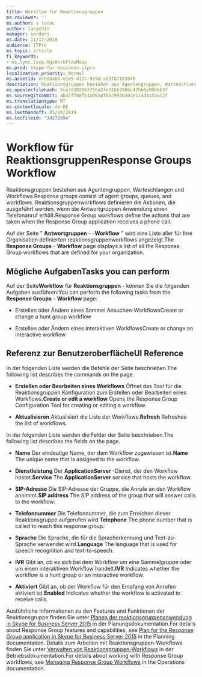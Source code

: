 ```yaml
---
title: Workflow für Reaktionsgruppen
ms.reviewer: ''
ms.author: v-lanac
author: lanachin
manager: serdars
ms.date: 11/17/2018
audience: ITPro
ms.topic: article
f1_keywords:
- ms.lync.lscp.RgsWorkFlowMain
ms.prod: skype-for-business-itpro
localization_priority: Normal
ms.assetid: e4ee8abb-e1e5-413c-919d-cd3fb7193840
description: Reaktionsgruppen bestehen aus Agentengruppen, Warteschlangen und Workflows. Reaktionsgruppenworkflows definieren die Aktionen, die ausgeführt werden, wenn die Antwortgruppen Anwendung einen Telefonanruf erhält.
ms.openlocfilehash: 5ce7d302063750a2fe316b7986c47bb6e08bb63f
ms.sourcegitcommit: ab47ff88f51a96aaf8bc99a6303e114d41ca5c2f
ms.translationtype: MT
ms.contentlocale: de-DE
ms.lasthandoff: 05/20/2019
ms.locfileid: "34273994"
---
```

# <a name="response-groups-workflow"></a><span data-ttu-id="697b0-104">Workflow für Reaktionsgruppen</span><span class="sxs-lookup"><span data-stu-id="697b0-104">Response Groups Workflow</span></span>

<span data-ttu-id="697b0-105">Reaktionsgruppen bestehen aus Agentengruppen, Warteschlangen und Workflows.</span><span class="sxs-lookup"><span data-stu-id="697b0-105">Response groups consist of agent groups, queues, and workflows.</span></span> <span data-ttu-id="697b0-106">Reaktionsgruppenworkflows definieren die Aktionen, die ausgeführt werden, wenn die Antwortgruppen Anwendung einen Telefonanruf erhält.</span><span class="sxs-lookup"><span data-stu-id="697b0-106">Response Group workflows define the actions that are taken when the Response Group application receives a phone call.</span></span>

<span data-ttu-id="697b0-107">Auf der Seite " **Antwortgruppen** - -**Workflow** " wird eine Liste aller für Ihre Organisation definierten reaktionsgruppenworkflows angezeigt.</span><span class="sxs-lookup"><span data-stu-id="697b0-107">The **Response Groups** - **Workflow** page displays a list of all the Response Group workflows that are defined for your organization.</span></span>

## <a name="tasks-you-can-perform"></a><span data-ttu-id="697b0-108">Mögliche Aufgaben</span><span class="sxs-lookup"><span data-stu-id="697b0-108">Tasks you can perform</span></span>

<span data-ttu-id="697b0-109">Auf der Seite**Workflow** für **Reaktionsgruppen** - können Sie die folgenden Aufgaben ausführen:</span><span class="sxs-lookup"><span data-stu-id="697b0-109">You can perform the following tasks from the **Response Groups** - **Workflow** page:</span></span>

- <span data-ttu-id="697b0-110">Erstellen oder Ändern eines Sammel Ansuchen-Workflows</span><span class="sxs-lookup"><span data-stu-id="697b0-110">Create or change a hunt group workflow</span></span>

- <span data-ttu-id="697b0-111">Erstellen oder Ändern eines interaktiven Workflows</span><span class="sxs-lookup"><span data-stu-id="697b0-111">Create or change an interactive workflow</span></span>

## <a name="ui-reference"></a><span data-ttu-id="697b0-112">Referenz zur Benutzeroberfläche</span><span class="sxs-lookup"><span data-stu-id="697b0-112">UI Reference</span></span>

<span data-ttu-id="697b0-113">In der folgenden Liste werden die Befehle der Seite beschrieben.</span><span class="sxs-lookup"><span data-stu-id="697b0-113">The following list describes the commands on the page.</span></span>

- <span data-ttu-id="697b0-114">**Erstellen oder Bearbeiten eines Workflows** Öffnet das Tool für die Reaktionsgruppen Konfiguration zum Erstellen oder Bearbeiten eines Workflows.</span><span class="sxs-lookup"><span data-stu-id="697b0-114">**Create or edit a workflow** Opens the Response Group Configuration Tool for creating or editing a workflow.</span></span>

- <span data-ttu-id="697b0-115">**Aktualisieren** Aktualisiert die Liste der Workflows.</span><span class="sxs-lookup"><span data-stu-id="697b0-115">**Refresh** Refreshes the list of workflows.</span></span>

<span data-ttu-id="697b0-116">In der folgenden Liste werden die Felder der Seite beschrieben.</span><span class="sxs-lookup"><span data-stu-id="697b0-116">The following list describes the fields on the page.</span></span>

- <span data-ttu-id="697b0-117">**Name** Der eindeutige Name, der dem Workflow zugewiesen ist.</span><span class="sxs-lookup"><span data-stu-id="697b0-117">**Name** The unique name that is assigned to the workflow.</span></span>

- <span data-ttu-id="697b0-118">**Dienstleistung** Der **ApplicationServer** -Dienst, der den Workflow hostet.</span><span class="sxs-lookup"><span data-stu-id="697b0-118">**Service** The **ApplicationServer** service that hosts the workflow.</span></span>

- <span data-ttu-id="697b0-119">**SIP-Adresse** Die SIP-Adresse der Gruppe, die Anrufe an den Workflow annimmt.</span><span class="sxs-lookup"><span data-stu-id="697b0-119">**SIP address** The SIP address of the group that will answer calls to the workflow.</span></span>

- <span data-ttu-id="697b0-120">**Telefonnummer** Die Telefonnummer, die zum Erreichen dieser Reaktionsgruppe aufgerufen wird.</span><span class="sxs-lookup"><span data-stu-id="697b0-120">**Telephone** The phone number that is called to reach this response group.</span></span>

- <span data-ttu-id="697b0-121">**Sprache** Die Sprache, die für die Spracherkennung und Text-zu-Sprache verwendet wird.</span><span class="sxs-lookup"><span data-stu-id="697b0-121">**Language** The language that is used for speech recognition and text-to-speech.</span></span>

- <span data-ttu-id="697b0-122">**IVR** Gibt an, ob es sich bei dem Workflow um eine Sammelgruppe oder um einen interaktiven Workflow handelt.</span><span class="sxs-lookup"><span data-stu-id="697b0-122">**IVR** Indicates whether the workflow is a hunt group or an interactive workflow.</span></span>

- <span data-ttu-id="697b0-123">**Aktiviert** Gibt an, ob der Workflow für den Empfang von Anrufen aktiviert ist.</span><span class="sxs-lookup"><span data-stu-id="697b0-123">**Enabled** Indicates whether the workflow is activated to receive calls.</span></span>

<span data-ttu-id="697b0-124">Ausführliche Informationen zu den Features und Funktionen der Reaktionsgruppe finden Sie unter [Planen der reaktionsgruppenanwendung in Skype for Business Server 2015](../../plan-your-deployment/enterprise-voice-solution/response-group.md) in der Planungsdokumentation.</span><span class="sxs-lookup"><span data-stu-id="697b0-124">For details about Response Group features and capabilities, see [Plan for the Response Group application in Skype for Business Server 2015](../../plan-your-deployment/enterprise-voice-solution/response-group.md) in the Planning documentation.</span></span> <span data-ttu-id="697b0-125">Details zum Arbeiten mit Reaktionsgruppen-Workflows finden Sie unter [Verwalten von Reaktionsgruppen-Workflows](https://technet.microsoft.com/library/42cfccdd-2844-4875-b4e3-813e1df15f08.aspx) in der Betriebsdokumentation.</span><span class="sxs-lookup"><span data-stu-id="697b0-125">For details about working with Response Group workflows, see [Managing Response Group Workflows](https://technet.microsoft.com/library/42cfccdd-2844-4875-b4e3-813e1df15f08.aspx) in the Operations documentation.</span></span>


